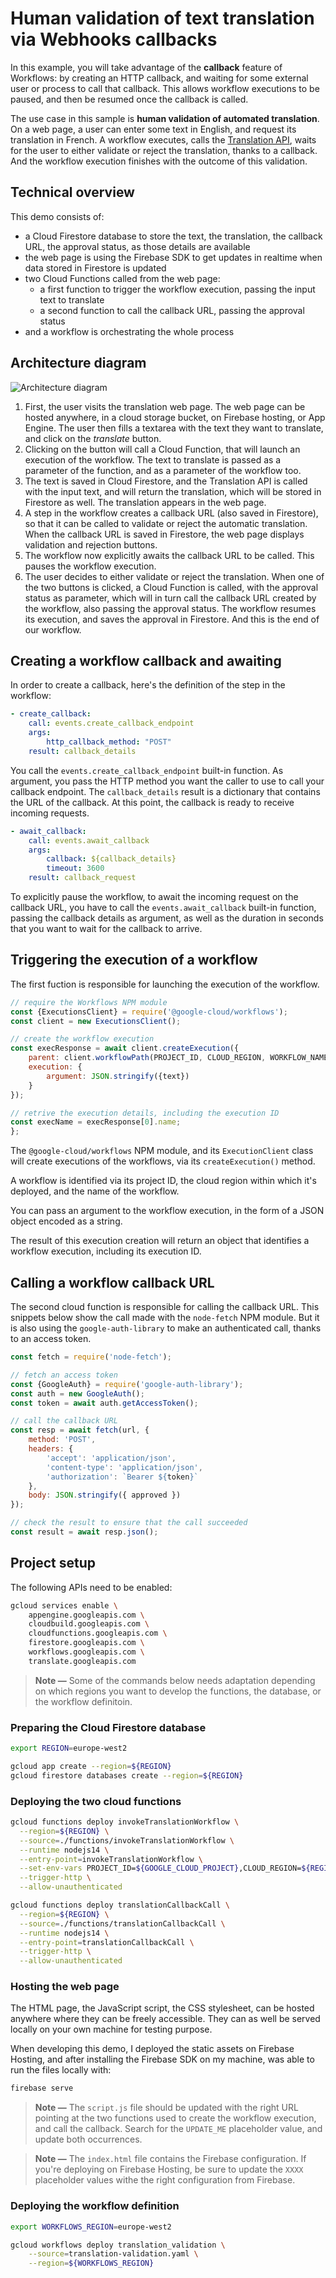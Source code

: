 # Human validation of text translation via Webhooks callbacks

In this example, you will take advantage of the **callback** feature of Workflows:
by creating an HTTP callback, and waiting for some external user or process 
to call that callback.
This allows workflow executions to be paused, and then be resumed once the callback is called.

The use case in this sample is **human validation of automated translation**.
On a web page, a user can enter some text in English, and request its translation in French.
A workflow executes, calls the [Translation API](https://cloud.google.com/translate),
waits for the user to either validate or reject the translation, thanks to a callback.
And the workflow execution finishes with the outcome of this validation.

## Technical overview

This demo consists of:
* a Cloud Firestore database to store the text, the translation, the callback URL, the approval status, as those details are available
* the web page is using the Firebase SDK to get updates in realtime when data stored in Firestore is updated
* two Cloud Functions called from the web page:
    * a first function to trigger the workflow execution, passing the input text to translate
    * a second function to call the callback URL, passing the approval status
* and a workflow is orchestrating the whole process

## Architecture diagram

![Architecture diagram](architecture-translation.png)

1. First, the user visits the translation web page.
The web page can be hosted anywhere, in a cloud storage bucket, on Firebase hosting, or App Engine.
The user then fills a textarea with the text they want to translate, and click on the *translate* button.
2. Clicking on the button will call a Cloud Function, that will launch an execution of the workflow. The text to translate is passed as a parameter of the function, and as a parameter of the workflow too.
3. The text is saved in Cloud Firestore, and the Translation API is called with the input text, and will return the translation, which will be stored in Firestore as well. The translation appears in the web page.
4. A step in the workflow creates a callback URL (also saved in Firestore), so that it can be called to validate or reject the automatic translation. When the callback URL is saved in Firestore, the web page displays validation and rejection buttons.
5. The workflow now explicitly awaits the callback URL to be called. This pauses the workflow execution.
6. The user decides to either validate or reject the translation. When one of the two buttons is clicked, a Cloud Function is called, with the approval status as parameter, which will in turn call the callback URL created by the workflow, also passing the approval status. The workflow resumes its execution, and saves the approval in Firestore. And this is the end of our workflow.

## Creating a workflow callback and awaiting

In order to create a callback, here's the definition of the step in the workflow:

```yaml
- create_callback:
    call: events.create_callback_endpoint
    args:
        http_callback_method: "POST"
    result: callback_details
```

You call the `events.create_callback_endpoint` built-in function.
As argument, you pass the HTTP method you want the caller to use to call your callback endpoint. The `callback_details` result is a dictionary that contains the URL of the callback. At this point, the callback is ready to receive incoming requests.

```yaml
- await_callback:
    call: events.await_callback
    args:
        callback: ${callback_details}
        timeout: 3600
    result: callback_request
```

To explicitly pause the workflow, to await the incoming request on the callback URL, you have to call the `events.await_callback` built-in function, passing the callback details as argument, as well as the duration in seconds that you want to wait for the callback to arrive.

## Triggering the execution of a workflow

The first fuction is responsible for launching the execution of the workflow.

```javascript
// require the Workflows NPM module
const {ExecutionsClient} = require('@google-cloud/workflows');
const client = new ExecutionsClient();

// create the workflow execution
const execResponse = await client.createExecution({
    parent: client.workflowPath(PROJECT_ID, CLOUD_REGION, WORKFLOW_NAME),
    execution: {
        argument: JSON.stringify({text})
    }
});

// retrive the execution details, including the execution ID
const execName = execResponse[0].name;
};
```

The `@google-cloud/workflows` NPM module, and its `ExecutionClient` class will create executions of the workflows, via its `createExecution()` method. 

A workflow is identified via its project ID, the cloud region within which it's deployed, and the name of the workflow.

You can pass an argument to the workflow execution, in the form of a JSON object encoded as a string.

The result of this execution creation will return an object that identifies a workflow execution, including its execution ID.

## Calling a workflow callback URL

The second cloud function is responsible for calling the callback URL. This snippets below show the call made with the `node-fetch` NPM module. But it is also using the `google-auth-library` to make an authenticated call, thanks to an access token.

```javascript
const fetch = require('node-fetch');

// fetch an access token
const {GoogleAuth} = require('google-auth-library');
const auth = new GoogleAuth();
const token = await auth.getAccessToken();

// call the callback URL
const resp = await fetch(url, {
    method: 'POST',
    headers: {
        'accept': 'application/json',
        'content-type': 'application/json',
        'authorization': `Bearer ${token}`
    },
    body: JSON.stringify({ approved })
});

// check the result to ensure that the call succeeded
const result = await resp.json();
```

## Project setup

The following APIs need to be enabled:

```sh
gcloud services enable \
    appengine.googleapis.com \
    cloudbuild.googleapis.com \
    cloudfunctions.googleapis.com \
    firestore.googleapis.com \
    workflows.googleapis.com \
    translate.googleapis.com
```

> **Note —** Some of the commands below needs adaptation depending on which regions you want to develop the functions, the database, or the workflow definitoin.

### Preparing the Cloud Firestore database

```sh
export REGION=europe-west2

gcloud app create --region=${REGION}
gcloud firestore databases create --region=${REGION}
```

### Deploying the two cloud functions

```sh
gcloud functions deploy invokeTranslationWorkflow \
  --region=${REGION} \
  --source=./functions/invokeTranslationWorkflow \
  --runtime nodejs14 \
  --entry-point=invokeTranslationWorkflow \
  --set-env-vars PROJECT_ID=${GOOGLE_CLOUD_PROJECT},CLOUD_REGION=${REGION},WORKFLOW_NAME=translation_validation \
  --trigger-http \
  --allow-unauthenticated

gcloud functions deploy translationCallbackCall \
  --region=${REGION} \
  --source=./functions/translationCallbackCall \
  --runtime nodejs14 \
  --entry-point=translationCallbackCall \
  --trigger-http \
  --allow-unauthenticated
```

### Hosting the web page

The HTML page, the JavaScript script, the CSS stylesheet, can be hosted anywhere where they can be freely accessible. They can as well be served locally on your own machine for testing purpose. 

When developing this demo, I deployed the static assets on Firebase Hosting, and after installing the Firebase SDK on my machine, was able to run the files locally with:

```sh
firebase serve
```

> **Note —** The `script.js` file should be updated with the right URL pointing at the two functions used to create the workflow execution, and call the callback. 
Search for the `UPDATE_ME` placeholder value, and update both occurrences.

> **Note —** The `index.html` file contains the Firebase configuration. If you're deploying on Firebase Hosting, be sure to update the `XXXX` placeholder values withe the right configuration from Firebase.

### Deploying the workflow definition

```sh
export WORKFLOWS_REGION=europe-west2

gcloud workflows deploy translation_validation \
    --source=translation-validation.yaml \
    --region=${WORKFLOWS_REGION}
```
